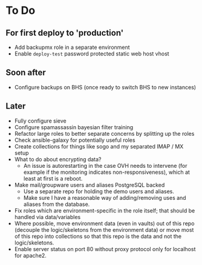 # To Do

## For first deploy to 'production'

* Add backupmx role in a separate environment
* Enable `deploy-test` password protected static web host vhost

## Soon after

* Configure backups on BHS (once ready to switch BHS to new instances)

## Later

* Fully configure sieve
* Configure spamassassin bayesian filter training
* Refactor large roles to better separate concerns by splitting up the roles
* Check ansible-galaxy for potentially useful roles
* Create collections for things like sogo and my separated IMAP / MX
setup
* What to do about encrypting data?
	* An issue is autorestarting in the case OVH needs to intervene (for
	example if the monitoring indicates non-responsiveness), which at least at
	first is a reboot.
* Make mail/groupware users and aliases PostgreSQL backed
	* Use a separate repo for holding the demo users and aliases.
	* Make sure I have a reasonable way of adding/removing uses and aliases from
		the database.
* Fix roles which are environment-specific in the role itself; that should be
handled via data/variables
* Where possible, move environment data (even in vaults) out of this repo
(decouple the logic/skeletons from the environment data) or move most of this
repo into collections so that this repo is the data and not the
logic/skeletons.
* Enable server status on port 80 without proxy protocol only for
localhost for apache2.
